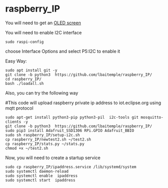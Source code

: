 # raspberry_IP

You will need to get an
[OLED screen](https://www.amazon.com/PEMENOL-Display-0-96inch-Raspberry-Microcontroller/dp/B07F3KY8NF/ref=asc_df_B07F3KY8NF/?tag=hyprod-20&linkCode=df0&hvadid=366338360563&hvpos=&hvnetw=g&hvrand=12501945816479314715&hvpone=&hvptwo=&hvqmt=&hvdev=c&hvdvcmdl=&hvlocint=&hvlocphy=9007196&hvtargid=pla-617553222439&psc=1&tag=&ref=&adgrpid=79101991107&hvpone=&hvptwo=&hvadid=366338360563&hvpos=&hvnetw=g&hvrand=12501945816479314715&hvqmt=&hvdev=c&hvdvcmdl=&hvlocint=&hvlocphy=9007196&hvtargid=pla-617553222439)

You will need to enable I2C interface 
```
sudo raspi-config
```
choose Interface Options and select P5:I2C to enable it

Easy Way:
```
sudo apt install git -y
git clone -b python3  https://github.com/lbaitemple/raspberry_IP/
cd raspberry_IP/
bash ./loadall.sh
```

Also, you can try the following way

#This code will upload raspberry private ip address to iot.eclipse.org using mqtt protocol
```
sudo apt-get install python3-pip python3-pil  i2c-tools git mosquitto-clients -y
git clone -b python3  https://github.com/lbaitemple/raspberry_IP/
sudo pip3 install Adafruit_SSD1306 RPi.GPIO Adafruit_BBIO
sudo sh raspberry_IP/setup-i2c.sh
cp raspberry_IP/newtest2.sh ~/test2.sh
cp raspberry_IP/stats.py ~/stats.py
chmod +x ~/test2.sh
```


Now, you will need to create a startup service
```
sudo cp raspberry_IP/ipaddress.service /lib/systemd/system
sudo systemctl daemon-reload
sudo systemctl enable  ipaddress
sudo systemctl start  ipaddress
```

